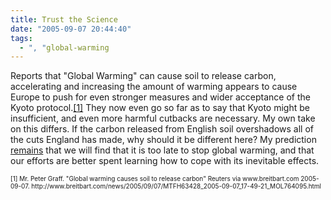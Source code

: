 ```yaml
---
title: Trust the Science
date: "2005-09-07 20:44:40"
tags:
  - ", "global-warming
---
```

<p>Reports that "Global Warming" can cause soil to release carbon, accelerating and increasing the amount of warming appears to cause Europe to push for even stronger measures and wider acceptance of the Kyoto protocol.<a href="http://www.breitbart.com/news/2005/09/07/MTFH63428_2005-09-07_17-49-21_MOL764095.html">[1]</a> They now even go so far as to say that Kyoto might be insufficient, and even more harmful cutbacks are necessary. My own take on this differs.  If the carbon released from English soil overshadows all of the cuts England has made, why should it be different here?  My prediction <a href="http://www.schierer.org/~luke/log/20050615-1352/20050615-1352">remains</a> that we will find that it is too late to stop global warming, and that our efforts are better spent learning how to cope with its inevitable effects.</p>  <font size="-2"> [1] Mr. Peter Graff.  "Global warming causes soil to release carbon" Reuters via www.breitbart.com 2005-09-07. http://www.breitbart.com/news/2005/09/07/MTFH63428_2005-09-07_17-49-21_MOL764095.html </font>

